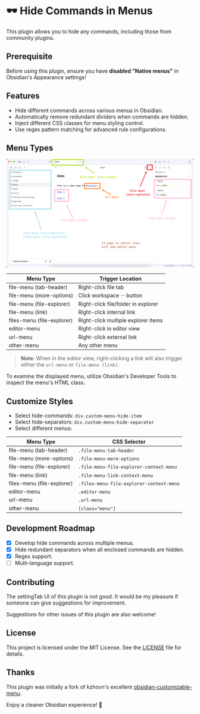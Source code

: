 # 🕶️ Hide Commands in Menus

This plugin allows you to hide any commands, including those from community plugins.

## Prerequisite

Before using this plugin, ensure you have **disabled "Native menus"** in Obsidian's Appearance settings!

## Features

- Hide different commands across various menus in Obsidian.
- Automatically remove redundant dividers when commands are hidden.
- Inject different CSS classes for menu styling control.
- Use regex pattern matching for advanced rule configurations.

## Menu Types

![Menu Types](resources/menu-positions.png)

| Menu Type                  | Trigger Location                    |
| -------------------------- | ----------------------------------- |
| file-menu (tab-header)     | Right-click file tab                |
| file-menu (more-options)   | Click workspace ··· button          |
| file-menu (file-explorer)  | Right-click file/folder in explorer |
| file-menu (link)           | Right-click internal link           |
| files-menu (file-explorer) | Right-click multiple explorer items |
| editor-menu                | Right-click in editor view          |
| url-menu                   | Right-click external link           |
| other-menu                 | Any other menu                      |

> **Note**: When in the editor view, right-clicking a link will also trigger either the `url-menu` or `file-menu (link)`.

To examine the displayed menu, utilize Obsidian's Developer Tools to inspect the menu's HTML class.

## Customize Styles

- Select hide-commands: `div.custom-menu-hide-item`
- Select hide-separators: `div.custom-menu-hide-separator`
- Select different menus:

| Menu Type                  | CSS Selector                             |
| -------------------------- | ---------------------------------------- |
| file-menu (tab-header)     | `.file-menu-tab-header`                  |
| file-menu (more-options)   | `.file-menu-more-options`                |
| file-menu (file-explorer)  | `.file-menu-file-explorer-context-menu`  |
| file-menu (link)           | `.file-menu-link-context-menu`           |
| files-menu (file-explorer) | `.files-menu-file-explorer-context-menu` |
| editor-menu                | `.editor-menu`                           |
| url-menu                   | `.url-menu`                              |
| other-menu                 | `[class="menu"]`                         |

## Development Roadmap

- [x] Develop hide commands across multiple menus.
- [x] Hide redundant separators when all enclosed commands are hidden.
- [x] Regex support.
- [ ] Multi-language support.

## Contributing

The settingTab UI of this plugin is not good. It would be my pleasure if someone can give suggestions for improvement.

Suggestions for other issues of this plugin are also welcome!

## License

This project is licensed under the MIT License. See the [LICENSE](LICENSE) file for details.

## Thanks

This plugin was initially a fork of kzhovn's excellent [obsidian-customizable-menu](https://github.com/kzhovn/obsidian-customizable-menu).

Enjoy a cleaner Obsidian experience! 🚀
